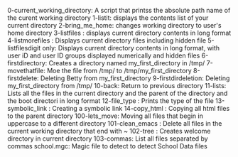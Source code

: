 0-current_working_directory: A script that printss the absolute path name of the curent working directory
1-listit: displays the contents list of your current directory
2-bring_me_home: changes working directory to user's home directory
3-listfiles : displays current directory contents in long format
4-listmorefiles : Displays current directory files including hidden file
5-listfilesdigit only: Displays current directory contents in long format, with user iD and user ID groups displayed numerically and hidden files
6-firstdirectory: Creates a directory named my_first_directory in /tmp/
7-movethatfile: Moe the file from /tmp/ to /tmp/my_first_directory
8-firstdelete: Deleting Betty from my_first_directory
9-firstdirdeletion: Deleting my_first_directory from /tmp/
10-back: Return to previous directory
11-lists: Lists all the files in the current directory and the parent of the directory  and the boot directori in long format
12-file_type : Prints the type of the file
13-symbolic_link : Creating a symbolic link
14-copy_html : Copying all html files to the parent directory
100-lets_move: Moving all files that begin in uppercase to a different directory
101-clean_emacs : Delete all files in the current working directory that end with ~
102-tree : Creates welcome directory in current directory
103-commas: List all files separated by commas
school.mgc: Magic file to detect to detect School Data files

